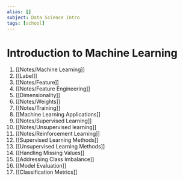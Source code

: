 ```yaml
---
alias: []
subject: Data Science Intro
tags: [school]
---
```

# Introduction to Machine Learning


1. [[Notes/Machine Learning]]
2. [[Label]]
3. [[Notes/Feature]]
4. [[Notes/Feature Engineering]]
5. [[Dimensionality]]
6. [[Notes/Weights]]
7. [[Notes/Training]]
8. [[Machine Learning Applications]]
9. [[Notes/Supervised Learning]]
10. [[Notes/Unsupervised learning]]
11. [[Notes/Reinforcement Learning]]
12. [[Supervised Learning Methods]]
13. [[Unsupervised Learning Methods]]
14. [[Handling Missing Values]]
15. [[Addressing Class Imbalance]]
16. [[Model Evaluation]]
17. [[Classification Metrics]]